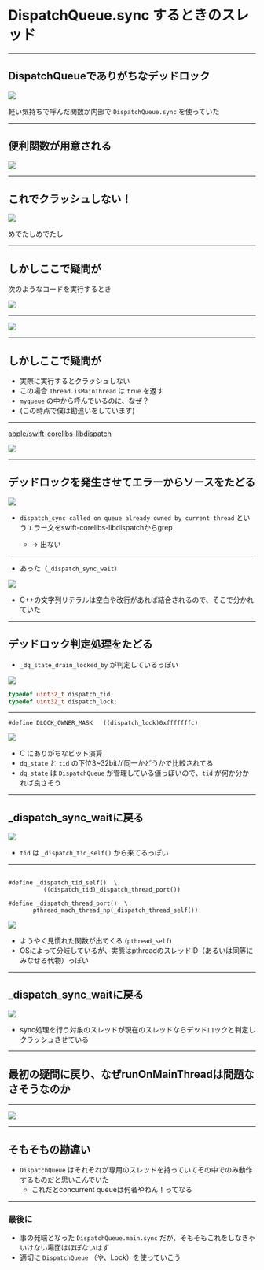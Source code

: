 <!-- $theme: default -->

# DispatchQueue.sync するときのスレッド

----

## DispatchQueueでありがちなデッドロック

![](スクリーンショット%202018-10-29%201.40.21.png)

軽い気持ちで呼んだ関数が内部で `DispatchQueue.sync` を使っていた

----

## 便利関数が用意される

![](スクリーンショット%202018-10-29%201.43.55.png)

----

## これでクラッシュしない！

![](スクリーンショット%202018-10-29%201.44.46.png)

めでたしめでたし

----

## しかしここで疑問が

次のようなコードを実行するとき

![](スクリーンショット%202018-10-29%201.47.08.png)

----

![](スクリーンショット%202018-10-29%201.54.58.png)

----

## しかしここで疑問が

- 実際に実行するとクラッシュしない
- この場合 `Thread.isMainThread` は `true` を返す
- `myqueue` の中から呼んでいるのに、なぜ？
- (この時点で僕は勘違いをしています)

----

[apple/swift-corelibs-libdispatch](https://github.com/apple/swift-corelibs-libdispatch)

![](スクリーンショット%202018-10-29%202.00.58.png)

---- 

## デッドロックを発生させてエラーからソースをたどる
![](スクリーンショット%202018-10-29%202.04.58.png)


- `dispatch_sync called on queue already owned by current thread` というエラー文をswift-corelibs-libdispatchからgrep

  - → 出ない

---- 
- あった（`_dispatch_sync_wait`）

![](スクリーンショット%202018-10-29%202.07.44.png)

- C++の文字列リテラルは空白や改行があれば結合されるので、そこで分かれていた

----

## デッドロック判定処理をたどる

- `_dq_state_drain_locked_by` が判定しているっぽい

![](スクリーンショット%202018-10-29%202.11.12.png)

```C:lock.h
typedef uint32_t dispatch_tid;
typedef uint32_t dispatch_lock;
```

----


```
#define DLOCK_OWNER_MASK   ((dispatch_lock)0xfffffffc)
```

![](スクリーンショット%202018-10-29%202.13.12.png)

- C にありがちなビット演算
- `dq_state` と `tid` の下位3~32bitが同一かどうかで比較されてる
- `dq_state` は `DispatchQueue` が管理している値っぽいので、`tid` が何か分かれば良さそう

---- 

## _dispatch_sync_waitに戻る

![](スクリーンショット%202018-10-29%202.07.44.png)

- `tid` は `_dispatch_tid_self()` から来てるっぽい

----

## 

```
#define _dispatch_tid_self()  \
          ((dispatch_tid)_dispatch_thread_port())
```

```
#define _dispatch_thread_port()  \
       pthread_mach_thread_np(_dispatch_thread_self())
```

![](スクリーンショット%202018-10-29%202.22.54.png)

- ようやく見慣れた関数が出てくる (`pthread_self`)
- OSによって分岐しているが、実態はpthreadのスレッドID（あるいは同等にみなせる代物）っぽい


----

## _dispatch_sync_waitに戻る

![](スクリーンショット%202018-10-29%202.07.44.png)

- sync処理を行う対象のスレッドが現在のスレッドならデッドロックと判定しクラッシュさせている


----

## 最初の疑問に戻り、なぜrunOnMainThreadは問題なさそうなのか

----

![](スクリーンショット%202018-10-29%202.38.13.png)

----

## そもそもの勘違い

- `DispatchQueue` はそれぞれが専用のスレッドを持っていてその中でのみ動作するものだと思いこんでいた
  - これだとconcurrent queueは何者やねん！ってなる

----

### 最後に

- 事の発端となった `DispatchQueue.main.sync` だが、そもそもこれをしなきゃいけない場面はほぼないはず
- 適切に `DispatchQueue` （や、Lock）を使っていこう